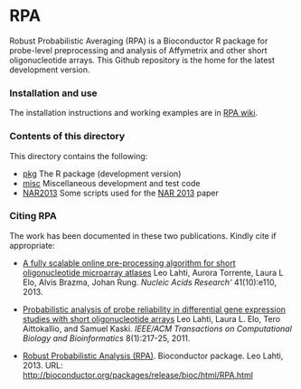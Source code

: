RPA
===

Robust Probabilistic Averaging (RPA) is a Bioconductor R package for
probe-level preprocessing and analysis of Affymetrix and other short
oligonucleotide arrays. This Github repository is the home for the
latest development version.


### Installation and use

The installation instructions and working examples are in
[RPA wiki](https://github.com/antagomir/RPA/wiki).


### Contents of this directory

This directory contains the following:

 * [pkg](pkg) The R package (development version)
 * [misc](misc) Miscellaneous development and test code
 * [NAR2013](NAR2013) Some scripts used for the [NAR 2013](http://nar.oxfordjournals.org/content/41/10/e110) paper

### Citing RPA

The work has been documented in these two publications. Kindly cite if
appropriate:

 * [A fully scalable online pre-processing algorithm for short oligonucleotide microarray atlases](http://nar.oxfordjournals.org/content/41/10/e110) Leo Lahti, Aurora Torrente, Laura L Elo, Alvis Brazma, Johan Rung. _Nucleic Acids Research'_ 41(10):e110, 2013. 

 * [Probabilistic analysis of probe reliability in differential gene expression studies with short oligonucleotide arrays](https://www.researchgate.net/publication/224439493_Probabilistic_Analysis_of_Probe_Reliability_in_Differential_Gene_Expression_Studies_with_Short_Oligonucleotide_Arrays/file/9fcfd4fbe8b3e5387a.pdf) Leo Lahti, Laura L. Elo, Tero Aittokallio, and Samuel Kaski. _IEEE/ACM Transactions on Computational Biology and Bioinformatics_ 8(1):217-25, 2011. 

 * [Robust Probabilistic Analysis (RPA)](http://bioconductor.org/packages/release/bioc/html/RPA.html). Bioconductor package. Leo Lahti, 2013. URL: http://bioconductor.org/packages/release/bioc/html/RPA.html 








